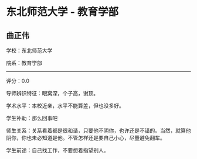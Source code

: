 # 东北师范大学 - 教育学部

## 曲正伟

学校：东北师范大学

院系：教育学部

* * *

评分：0.0

导师辨识特征：眼窝深，个子高，谢顶。

学术水平：本校近亲，水平不能算差，但也没多好。

学生补助：那么回事吧

师生关系：关系看着都是很和谐，只要他不阴你，也许还是不错的。当然，就算他阴你，你也未必知道是他。不管怎样还是要自己小心，尽量避免翻车。

学生前途：自己找工作，不要想着指望别人。
